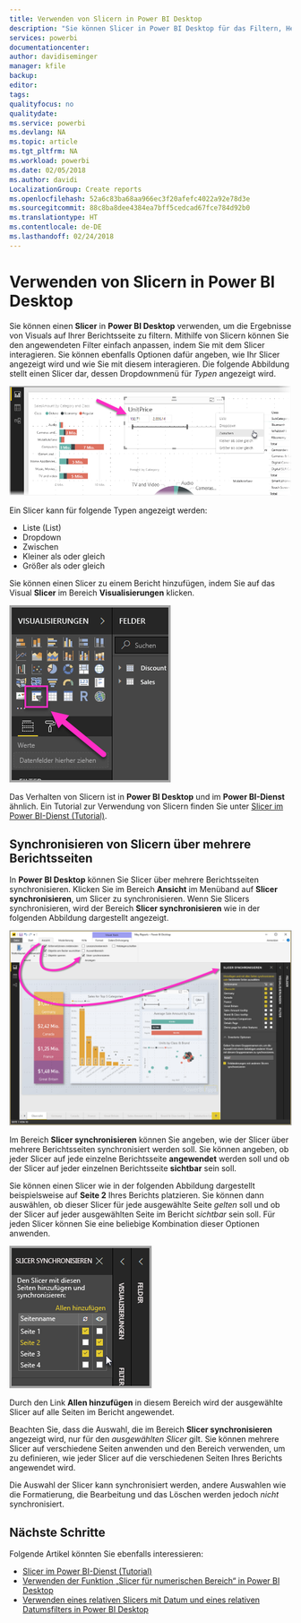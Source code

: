 ```yaml
---
title: Verwenden von Slicern in Power BI Desktop
description: "Sie können Slicer in Power BI Desktop für das Filtern, Hervorheben und Anpassen von Berichten verwenden."
services: powerbi
documentationcenter: 
author: davidiseminger
manager: kfile
backup: 
editor: 
tags: 
qualityfocus: no
qualitydate: 
ms.service: powerbi
ms.devlang: NA
ms.topic: article
ms.tgt_pltfrm: NA
ms.workload: powerbi
ms.date: 02/05/2018
ms.author: davidi
LocalizationGroup: Create reports
ms.openlocfilehash: 52a6c83ba68aa966ec3f20afefc4022a92e78d3e
ms.sourcegitcommit: 88c8ba8dee4384ea7bff5cedcad67fce784d92b0
ms.translationtype: HT
ms.contentlocale: de-DE
ms.lasthandoff: 02/24/2018
---
```

# <a name="using-slicers-power-bi-desktop"></a>Verwenden von Slicern in Power BI Desktop

Sie können einen **Slicer** in **Power BI Desktop** verwenden, um die Ergebnisse von Visuals auf Ihrer Berichtsseite zu filtern. Mithilfe von Slicern können Sie den angewendeten Filter einfach anpassen, indem Sie mit dem Slicer interagieren. Sie können ebenfalls Optionen dafür angeben, wie Ihr Slicer angezeigt wird und wie Sie mit diesem interagieren. Die folgende Abbildung stellt einen Slicer dar, dessen Dropdownmenü für *Typen* angezeigt wird. 

![](media/desktop-slicers/desktop-slicers_01.png)

Ein Slicer kann für folgende Typen angezeigt werden:

* Liste (List)
* Dropdown
* Zwischen
* Kleiner als oder gleich
* Größer als oder gleich

Sie können einen Slicer zu einem Bericht hinzufügen, indem Sie auf das Visual **Slicer** im Bereich **Visualisierungen** klicken.

![](media/desktop-slicers/desktop-slicers_02.png)

Das Verhalten von Slicern ist in **Power BI Desktop** und im **Power BI-Dienst** ähnlich. Ein Tutorial zur Verwendung von Slicern finden Sie unter [Slicer im Power BI-Dienst (Tutorial)](power-bi-visualization-slicers.md).

## <a name="synchronize-slicers-across-report-pages"></a>Synchronisieren von Slicern über mehrere Berichtsseiten

In **Power BI Desktop** können Sie Slicer über mehrere Berichtsseiten synchronisieren. Klicken Sie im Bereich **Ansicht** im Menüband auf **Slicer synchronisieren**, um Slicer zu synchronisieren. Wenn Sie Slicers synchronisieren, wird der Bereich **Slicer synchronisieren** wie in der folgenden Abbildung dargestellt angezeigt.

![](media/desktop-slicers/desktop-slicers_03.png)

Im Bereich **Slicer synchronisieren** können Sie angeben, wie der Slicer über mehrere Berichtsseiten synchronisiert werden soll. Sie können angeben, ob jeder Slicer auf jede einzelne Berichtsseite **angewendet** werden soll und ob der Slicer auf jeder einzelnen Berichtsseite **sichtbar** sein soll.

Sie können einen Slicer wie in der folgenden Abbildung dargestellt beispielsweise auf **Seite 2** Ihres Berichts platzieren. Sie können dann auswählen, ob dieser Slicer für jede ausgewählte Seite *gelten* soll und ob der Slicer auf jeder ausgewählten Seite im Bericht *sichtbar* sein soll. Für jeden Slicer können Sie eine beliebige Kombination dieser Optionen anwenden. 

![](media/desktop-slicers/desktop-slicers_04.png)

Durch den Link **Allen hinzufügen** in diesem Bereich wird der ausgewählte Slicer auf alle Seiten im Bericht angewendet.

Beachten Sie, dass die Auswahl, die im Bereich **Slicer synchronisieren** angezeigt wird, nur für den *ausgewählten Slicer* gilt. Sie können mehrere Slicer auf verschiedene Seiten anwenden und den Bereich verwenden, um zu definieren, wie jeder Slicer auf die verschiedenen Seiten Ihres Berichts angewendet wird. 

Die Auswahl der Slicer kann synchronisiert werden, andere Auswahlen wie die Formatierung, die Bearbeitung und das Löschen werden jedoch *nicht* synchronisiert. 

## <a name="next-steps"></a>Nächste Schritte

Folgende Artikel könnten Sie ebenfalls interessieren:

* [Slicer im Power BI-Dienst (Tutorial)](power-bi-visualization-slicers.md)
* [Verwenden der Funktion „Slicer für numerischen Bereich“ in Power BI Desktop](desktop-slicer-numeric-range.md)
* [Verwenden eines relativen Slicers mit Datum und eines relativen Datumsfilters in Power BI Desktop](desktop-slicer-filter-date-range.md)

